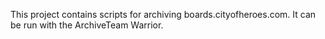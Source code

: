 This project contains scripts for archiving boards.cityofheroes.com. It can be run with the ArchiveTeam Warrior.
